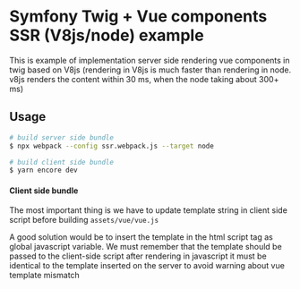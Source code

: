 # Symfony Twig + Vue components SSR (V8js/node) example

This is example of implementation server side rendering vue components in
twig based on V8js (rendering in V8js is much faster than rendering in node.
v8js renders the content within 30 ms, when the node taking about 300+ ms)

## Usage

```bash
# build server side bundle
$ npx webpack --config ssr.webpack.js --target node

# build client side bundle
$ yarn encore dev
```

#### Client side bundle

The most important thing is we have to update template string in client 
side script before building `assets/vue/vue.js`

A good solution would be to insert the template in the html script tag as global
javascript variable. We must remember that the template should be 
passed to the client-side script after rendering in javascript it must be 
identical to the template inserted on the server to avoid warning 
about vue template mismatch